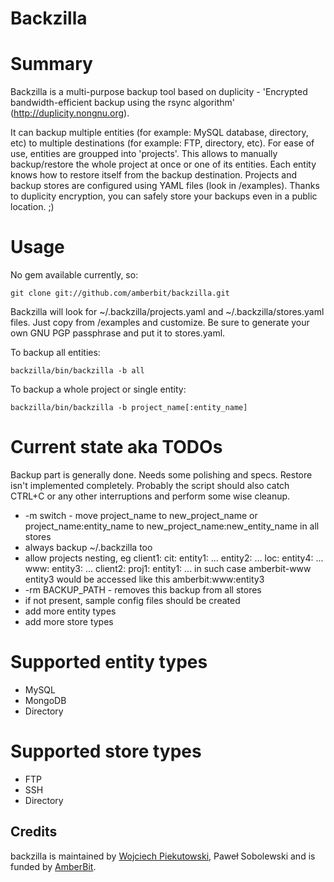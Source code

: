Backzilla
=========

Summary
=======
Backzilla is a multi-purpose backup tool based on duplicity - 'Encrypted bandwidth-efficient backup using the rsync algorithm' (http://duplicity.nongnu.org).

It can backup multiple entities (for example: MySQL database, directory, etc) to multiple destinations (for example: FTP, directory, etc). For ease of use, entities are groupped into 'projects'. This allows to manually backup/restore the whole project at once or one of its entities. Each entity knows how to restore itself from the backup destination. Projects and backup stores are configured using YAML files (look in /examples). Thanks to duplicity encryption, you can safely store your backups even in a public location. ;)

Usage
=====
No gem available currently, so:

    git clone git://github.com/amberbit/backzilla.git

Backzilla will look for ~/.backzilla/projects.yaml and ~/.backzilla/stores.yaml files. Just copy from /examples and customize. Be sure to generate your own GNU PGP passphrase and put it to stores.yaml.

To backup all entities:

    backzilla/bin/backzilla -b all

To backup a whole project or single entity:

    backzilla/bin/backzilla -b project_name[:entity_name]

Current state aka TODOs
=======================
Backup part is generally done. Needs some polishing and specs. Restore isn't implemented completely. Probably the script should also catch CTRL+C or any other interruptions and perform some wise cleanup.
- -m switch - move project_name to new_project_name or project_name:entity_name to new_project_name:new_entity_name in all stores
- always backup ~/.backzilla too
- allow projects nesting, eg
    client1:
      cit:
        entity1:
          ...
        entity2:
          ...
      loc:
        entity4:
          ...
      www:
        entity3:
          ...
    client2:
      proj1:
        entity1:
          ...
  in such case amberbit-www entity3 would be accessed like this amberbit:www:entity3
- -rm BACKUP_PATH - removes this backup from all stores
- if not present, sample config files should be created
- add more entity types
- add more store types

Supported entity types
======================
- MySQL
- MongoDB
- Directory

Supported store types
=====================
- FTP
- SSH
- Directory

Credits
-------
backzilla is maintained by [Wojciech Piekutowski](http://piekutowski.net), Paweł Sobolewski and is funded by [AmberBit](http://amberbit.com).

